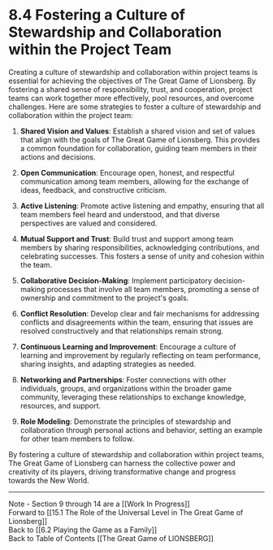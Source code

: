 # 8.4 Fostering a Culture of Stewardship and Collaboration within the Project Team

Creating a culture of stewardship and collaboration within project teams is essential for achieving the objectives of The Great Game of Lionsberg. By fostering a shared sense of responsibility, trust, and cooperation, project teams can work together more effectively, pool resources, and overcome challenges. Here are some strategies to foster a culture of stewardship and collaboration within the project team:

1.  **Shared Vision and Values**: Establish a shared vision and set of values that align with the goals of The Great Game of Lionsberg. This provides a common foundation for collaboration, guiding team members in their actions and decisions.
    
2.  **Open Communication**: Encourage open, honest, and respectful communication among team members, allowing for the exchange of ideas, feedback, and constructive criticism.
    
3.  **Active Listening**: Promote active listening and empathy, ensuring that all team members feel heard and understood, and that diverse perspectives are valued and considered.
    
4.  **Mutual Support and Trust**: Build trust and support among team members by sharing responsibilities, acknowledging contributions, and celebrating successes. This fosters a sense of unity and cohesion within the team.
    
5.  **Collaborative Decision-Making**: Implement participatory decision-making processes that involve all team members, promoting a sense of ownership and commitment to the project's goals.
    
6.  **Conflict Resolution**: Develop clear and fair mechanisms for addressing conflicts and disagreements within the team, ensuring that issues are resolved constructively and that relationships remain strong.
    
7.  **Continuous Learning and Improvement**: Encourage a culture of learning and improvement by regularly reflecting on team performance, sharing insights, and adapting strategies as needed.
    
8.  **Networking and Partnerships**: Foster connections with other individuals, groups, and organizations within the broader game community, leveraging these relationships to exchange knowledge, resources, and support.
    
9.  **Role Modeling**: Demonstrate the principles of stewardship and collaboration through personal actions and behavior, setting an example for other team members to follow.
    

By fostering a culture of stewardship and collaboration within project teams, The Great Game of Lionsberg can harness the collective power and creativity of its players, driving transformative change and progress towards the New World.

____
Note - Section 9 through 14 are a [[Work In Progress]]  
Forward to [[15.1 The Role of the Universal Level in The Great Game of Lionsberg]]    
Back to [[6.2 Playing the Game as a Family]]  
Back to Table of Contents [[The Great Game of LIONSBERG]]  